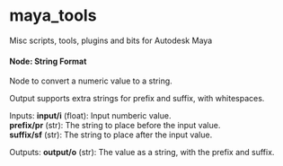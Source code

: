 # maya_tools
 Misc scripts, tools, plugins and bits for Autodesk Maya

#### Node: String Format

Node to convert a numeric value to a string.

Output supports extra strings for prefix and suffix, with whitespaces.

Inputs:
    **input/i** (float): Input numberic value.   
    **prefix/pr** (str): The string to place before the input value.   
    **suffix/sf** (str): The string to place after the input value.   

Outputs:
    **output/o** (str): The value as a string, with the prefix and suffix.